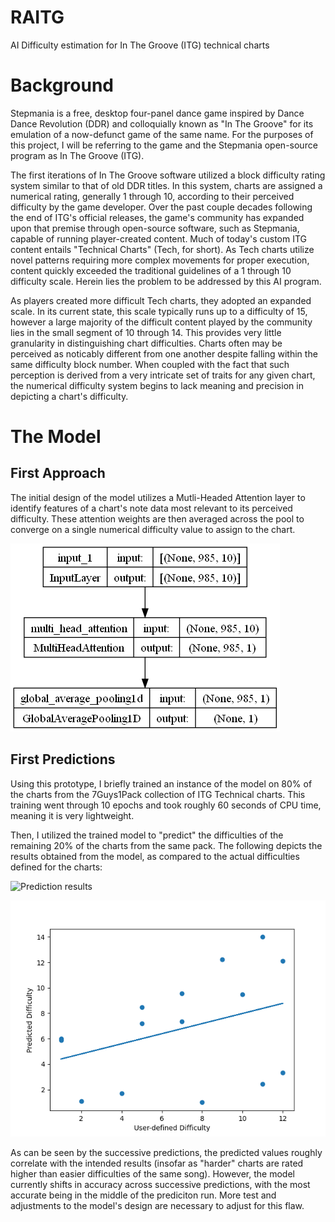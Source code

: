 # RAITG
AI Difficulty estimation for In The Groove (ITG) technical charts

# Background
Stepmania is a free, desktop four-panel dance game inspired by Dance Dance Revolution (DDR) and colloquially known as "In The Groove" for its emulation of a now-defunct game of the same name. For the purposes of this project, I will be referring to the game and the Stepmania open-source program as In The Groove (ITG).

The first iterations of In The Groove software utilized a block difficulty rating system similar to that of old DDR titles. In this system, charts are assigned a numerical rating, generally 1 through 10, according to their perceived difficulty by the game developer. Over the past couple decades following the end of ITG's official releases, the game's community has expanded upon that premise through open-source software, such as Stepmania, capable of running player-created content. Much of today's custom ITG content entails "Technical Charts" (Tech, for short). As Tech charts utilize novel patterns requiring more complex movements for proper execution, content quickly exceeded the traditional guidelines of a 1 through 10 difficulty scale. Herein lies the problem to be addressed by this AI program.

As players created more difficult Tech charts, they adopted an expanded scale. In its current state, this scale typically runs up to a difficulty of 15, however a large majority of the difficult content played by the community lies in the small segment of 10 through 14. This provides very little granularity in distinguishing chart difficulties. Charts often may be perceived as noticably different from one another despite falling within the same difficulty block number. When coupled with the fact that such perception is derived from a very intricate set of traits for any given chart, the numerical difficulty system begins to lack meaning and precision in depicting a chart's difficulty.

# The Model
## First Approach
The initial design of the model utilizes a Mutli-Headed Attention layer to identify features of a chart's note data most relevant to its perceived difficulty. These attention weights are then averaged across the pool to converge on a single numerical difficulty value to assign to the chart.

![model diagram](figures/model_diagram.png)

## First Predictions
Using this prototype, I briefly trained an instance of the model on 80% of the charts from the 7Guys1Pack collection of ITG Technical charts. This training went through 10 epochs and took roughly 60 seconds of CPU time, meaning it is very lightweight.

Then, I utilized the trained model to "predict" the difficulties of the remaining 20% of the charts from the same pack. The following depicts the results obtained from the model, as compared to the actual difficulties defined for the charts:

![Prediction results](https://cdn.discordapp.com/attachments/1095182007354540147/1129141076788252734/Code_j7VN8K1rUh.png)

![model diagram](figures/2023-07-13T13-01.png)

As can be seen by the successive predictions, the predicted values roughly correlate with the intended results (insofar as "harder" charts are rated higher than easier difficulties of the same song).
However, the model currently shifts in accuracy across successive predictions, with the most accurate being in the middle of the prediciton run. More test and adjustments to the model's design are necessary to adjust for this flaw.
